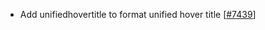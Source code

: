  - Add unifiedhovertitle to format unified hover title [[#7439](https://github.com/plotly/plotly.js/pull/7439)]
